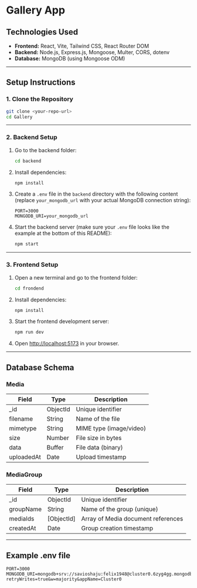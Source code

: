# Gallery App


## Technologies Used

- **Frontend:** React, Vite, Tailwind CSS, React Router DOM
- **Backend:** Node.js, Express.js, Mongoose, Multer, CORS, dotenv
- **Database:** MongoDB (using Mongoose ODM)

---

## Setup Instructions

### 1. Clone the Repository

```sh
git clone <your-repo-url>
cd Gallery
```

---

### 2. Backend Setup

1. Go to the backend folder:
    ```sh
    cd backend
    ```

2. Install dependencies:
    ```sh
    npm install
    ```

3. Create a `.env` file in the `backend` directory with the following content (replace `your_mongodb_url` with your actual MongoDB connection string):

    ```
    PORT=3000
    MONGODB_URI=your_mongodb_url
    ```

4. Start the backend server (make sure your `.env` file looks like the example at the bottom of this README):
    ```sh
    npm start
    ```

---

### 3. Frontend Setup

1. Open a new terminal and go to the frontend folder:
    ```sh
    cd frondend
    ```

2. Install dependencies:
    ```sh
    npm install
    ```

3. Start the frontend development server:
    ```sh
    npm run dev
    ```

4. Open [http://localhost:5173](http://localhost:5173) in your browser.

---

## Database Schema

### Media

| Field      | Type      | Description                |
|------------|-----------|----------------------------|
| _id        | ObjectId  | Unique identifier          |
| filename   | String    | Name of the file           |
| mimetype   | String    | MIME type (image/video)    |
| size       | Number    | File size in bytes         |
| data       | Buffer    | File data (binary)         |
| uploadedAt | Date      | Upload timestamp           |

### MediaGroup

| Field      | Type        | Description                        |
|------------|-------------|------------------------------------|
| _id        | ObjectId    | Unique identifier                  |
| groupName  | String      | Name of the group (unique)         |
| mediaIds   | [ObjectId]  | Array of Media document references |
| createdAt  | Date        | Group creation timestamp           |

---

## Example .env file

```
PORT=3000
MONGODB_URI=mongodb+srv://savioshaju:felix1948@cluster0.6zyg4gg.mongodb.net/?retryWrites=true&w=majority&appName=Cluster0
```
